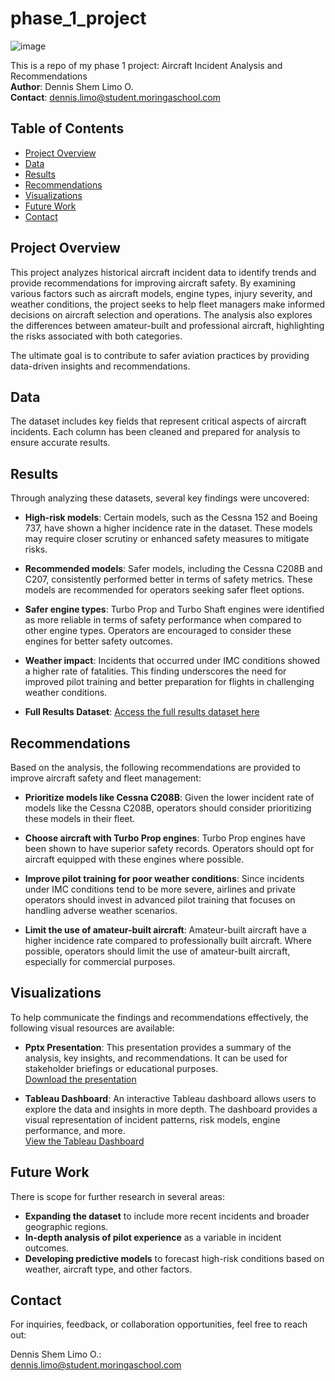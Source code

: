 # phase_1_project
![image](https://github.com/user-attachments/assets/36a64a36-f3d0-4c65-94e1-3a5e41a4247c)

This is a repo of my phase 1 project: Aircraft Incident Analysis and Recommendations  
**Author**: Dennis Shem Limo O.  
**Contact**: [dennis.limo@student.moringaschool.com](mailto:dennis.limo@student.moringaschool.com)



## Table of Contents

- [Project Overview](#project-overview)
- [Data](#data)
- [Results](#results)
- [Recommendations](#recommendations)
- [Visualizations](#visualizations)
- [Future Work](#future-work)
- [Contact](#contact)

## Project Overview

This project analyzes historical aircraft incident data to identify trends and provide recommendations for improving aircraft safety. By examining various factors such as aircraft models, engine types, injury severity, and weather conditions, the project seeks to help fleet managers make informed decisions on aircraft selection and operations. The analysis also explores the differences between amateur-built and professional aircraft, highlighting the risks associated with both categories.

The ultimate goal is to contribute to safer aviation practices by providing data-driven insights and recommendations.

## Data

The dataset includes key fields that represent critical aspects of aircraft incidents. Each column has been cleaned and prepared for analysis to ensure accurate results.

## Results

Through analyzing these datasets, several key findings were uncovered:

- **High-risk models**: Certain models, such as the Cessna 152 and Boeing 737, have shown a higher incidence rate in the dataset. These models may require closer scrutiny or enhanced safety measures to mitigate risks.
  
- **Recommended models**: Safer models, including the Cessna C208B and C207, consistently performed better in terms of safety metrics. These models are recommended for operators seeking safer fleet options.
  
- **Safer engine types**: Turbo Prop and Turbo Shaft engines were identified as more reliable in terms of safety performance when compared to other engine types. Operators are encouraged to consider these engines for better safety outcomes.

- **Weather impact**: Incidents that occurred under IMC conditions showed a higher rate of fatalities. This finding underscores the need for improved pilot training and better preparation for flights in challenging weather conditions.

- **Full Results Dataset**: [Access the full results dataset here](https://github.com/ShemDennis/phase_1_project/blob/main/project.ipynb)

## Recommendations

Based on the analysis, the following recommendations are provided to improve aircraft safety and fleet management:

- **Prioritize models like Cessna C208B**: Given the lower incident rate of models like the Cessna C208B, operators should consider prioritizing these models in their fleet.

- **Choose aircraft with Turbo Prop engines**: Turbo Prop engines have been shown to have superior safety records. Operators should opt for aircraft equipped with these engines where possible.

- **Improve pilot training for poor weather conditions**: Since incidents under IMC conditions tend to be more severe, airlines and private operators should invest in advanced pilot training that focuses on handling adverse weather scenarios.

- **Limit the use of amateur-built aircraft**: Amateur-built aircraft have a higher incidence rate compared to professionally built aircraft. Where possible, operators should limit the use of amateur-built aircraft, especially for commercial purposes.

## Visualizations

To help communicate the findings and recommendations effectively, the following visual resources are available:

- **Pptx Presentation**: This presentation provides a summary of the analysis, key insights, and recommendations. It can be used for stakeholder briefings or educational purposes.  
  [Download the presentation](https://github.com/ShemDennis/phase_1_project/blob/main/project%20presentation.pptx)

- **Tableau Dashboard**: An interactive Tableau dashboard allows users to explore the data and insights in more depth. The dashboard provides a visual representation of incident patterns, risk models, engine performance, and more.  
  [View the Tableau Dashboard](https://public.tableau.com/views/proj_17272944880330/Dashboard1?:language=en-US&publish=yes&:sid=&:redirect=auth&:display_count=n&:origin=viz_share_link)

## Future Work

There is scope for further research in several areas:
- **Expanding the dataset** to include more recent incidents and broader geographic regions.
- **In-depth analysis of pilot experience** as a variable in incident outcomes.
- **Developing predictive models** to forecast high-risk conditions based on weather, aircraft type, and other factors.

## Contact

For inquiries, feedback, or collaboration opportunities, feel free to reach out:

Dennis Shem Limo O.:  
[dennis.limo@student.moringaschool.com](mailto:dennis.limo@student.moringaschool.com)
